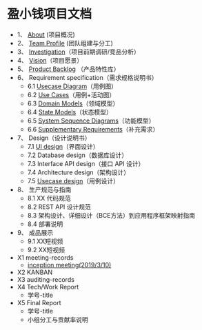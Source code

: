 # 盈小钱项目文档

- 1、 [About](docs/about.md) (项目概况) 
- 2、 [Team Profile](docs/team-profile.md) (团队组建与分工) 
- 3、 [Investigation](docs/investigation.md)（项目前期调研/竞品分析）
- 4、 [Vision](docs/vision.md)（项目愿景）
- 5、 [Product Backlog](docs/product_backlog.md) （产品特性库）
- 6、 Requirement specification（需求规格说明书）
  - 6.1 [Usecase Diagram](./require_spec/UsecaseDiagram.md)（用例图）
  - 6.2 [Use Cases](./require_spec/UseCases.md)（用例+活动图）
  - 6.3 [Domain Models](./require_spec/DomainModels.md)（领域模型）
  - 6.4 [State Models](./require_spec/StateModel.md)（状态模型）
  - 6.5 [System Sequence Diagrams](./require_spec/SystemSequenceDiagrams.md)（功能模型）
  - 6.6 [Supplementary Requirements](./require_spec/SupplementaryRequirements.md)（补充需求）
- 7、 Design（设计说明书）
  - 7.1 [UI design](./require_spec/UIDesign.md)（界面设计）
  - 7.2 Database design（数据库设计）
  - 7.3 Interface API design（接口 API 设计）
  - 7.4 Architecture design（架构设计）
  - 7.5 [Usecase design](./require_spec/用例设计.md)（用例设计）
- 8、 生产规范与指南
  - 8.1 XX 代码规范
  - 8.2 REST API 设计规范
  - 8.3 架构设计、详细设计（BCE方法）到应用程序框架映射指南
  - 8.4 部署说明
- 9、 成品展示
  - 9.1 XX短视频
  - 9.2 XX短视频
- X1 meeting-records
  - [inception meeting(2019/3/10)](docs/InceptionMeeting.md)
- X2 KANBAN
- X3 auditing-records 
- X4 Tech/Work Report
  - 学号-title
- X5 Final Report
  - 学号-title
  - 小组分工与贡献率说明
